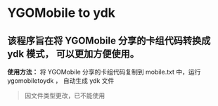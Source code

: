 YGOMobile to ydk
=================
该程序旨在将 YGOMobile 分享的卡组代码转换成 ydk 模式， 可以更加方便使用。
----------
**使用方法：**
将 YGOMobile 分享的卡组代码复制到 mobile.txt 中，运行 ygomobiletoydk ，
自动生成 ydk 文件
>因文件类型更改，已不能使用

